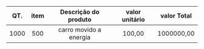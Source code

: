 |QT.|item|Descrição do produto|valor unitário|valor Total|
|:--:|:--:|:--:|:--:|:--:|
1000|500|carro movido a energia |100,00|1000000,00|